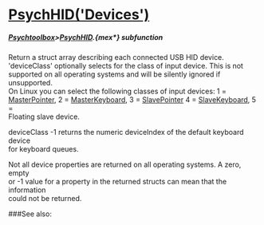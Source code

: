 # [PsychHID('Devices')](PsychHID-Devices) 
##### [Psychtoolbox](Psychtoolbox)>[PsychHID](PsychHID).{mex*} subfunction


Return a struct array describing each connected USB HID device.  
'deviceClass' optionally selects for the class of input device. This is not  
supported on all operating systems and will be silently ignored if unsupported.  
On Linux you can select the following classes of input devices: 1 =  
[MasterPointer](MasterPointer), 2 = [MasterKeyboard](MasterKeyboard), 3 = [SlavePointer](SlavePointer) 4 = [SlaveKeyboard](SlaveKeyboard), 5 =  
Floating slave device.  
  
deviceClass -1 returns the numeric deviceIndex of the default keyboard device  
for keyboard queues.  
  
Not all device properties are returned on all operating systems. A zero, empty  
or -1 value for a property in the returned structs can mean that the information  
could not be returned.  
  


###See also:

